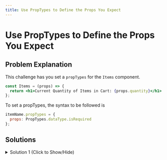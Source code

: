 ```yaml
---
title: Use PropTypes to Define the Props You Expect
---
```

# Use PropTypes to Define the Props You Expect

## Problem Explanation
This challenge has you set a `propTypes` for the `Items` component.
```jsx
const Items = (props) => {
  return <h1>Current Quantity of Items in Cart: {props.quantity}</h1>
};
```

To set a propTypes, the syntax to be followed is
```jsx
itemName.propTypes = {
  props: PropTypes.dataType.isRequired
};
```
## Solutions

<details><summary>Solution 1 (Click to Show/Hide)</summary>

Following the Syntax, the following code should be set below the given code for the `quantity` props of `Items` component
```jsx
Items.propTypes = {
  quantity: PropTypes.number.isRequired
};
```

</details>